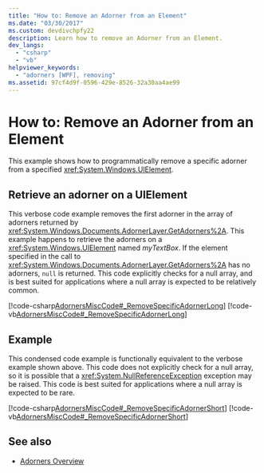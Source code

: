 ```yaml
---
title: "How to: Remove an Adorner from an Element"
ms.date: "03/30/2017"
ms.custom: devdivchpfy22
description: Learn how to remove an Adorner from an Element.
dev_langs: 
  - "csharp"
  - "vb"
helpviewer_keywords: 
  - "adorners [WPF], removing"
ms.assetid: 97cf4d9f-0596-429e-8526-32a30aa4ae99
---
```

# How to: Remove an Adorner from an Element

This example shows how to programmatically remove a specific adorner from a specified <xref:System.Windows.UIElement>.  
  
## Retrieve an adorner on a UIElement

 This verbose code example removes the first adorner in the array of adorners returned by <xref:System.Windows.Documents.AdornerLayer.GetAdorners%2A>.  This example happens to retrieve the adorners on a <xref:System.Windows.UIElement> named *myTextBox*.  If the element specified in the call to <xref:System.Windows.Documents.AdornerLayer.GetAdorners%2A> has no adorners, `null` is returned.  This code explicitly checks for a null array, and is best suited for applications where a null array is expected to be relatively common.  
  
 [!code-csharp[AdornersMiscCode#_RemoveSpecificAdornerLong](~/samples/snippets/csharp/VS_Snippets_Wpf/AdornersMiscCode/CSharp/Window1.xaml.cs#_removespecificadornerlong)]
 [!code-vb[AdornersMiscCode#_RemoveSpecificAdornerLong](~/samples/snippets/visualbasic/VS_Snippets_Wpf/AdornersMiscCode/visualbasic/window1.xaml.vb#_removespecificadornerlong)]  
  
## Example  

 This condensed code example is functionally equivalent to the verbose example shown above. This code does not explicitly check for a null array, so it is possible that a <xref:System.NullReferenceException> exception may be raised.  This code is best suited for applications where a null array is expected to be rare.  
  
 [!code-csharp[AdornersMiscCode#_RemoveSpecificAdornerShort](~/samples/snippets/csharp/VS_Snippets_Wpf/AdornersMiscCode/CSharp/Window1.xaml.cs#_removespecificadornershort)]
 [!code-vb[AdornersMiscCode#_RemoveSpecificAdornerShort](~/samples/snippets/visualbasic/VS_Snippets_Wpf/AdornersMiscCode/visualbasic/window1.xaml.vb#_removespecificadornershort)]  
  
## See also

- [Adorners Overview](adorners-overview.md)
